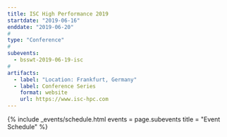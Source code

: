 ```yaml
---
title: ISC High Performance 2019
startdate: "2019-06-16"
enddate: "2019-06-20"
#
type: "Conference" 
#
subevents:
  - bsswt-2019-06-19-isc
#
artifacts:
  - label: "Location: Frankfurt, Germany"
  - label: Conference Series
    format: website
    url: https://www.isc-hpc.com
---
```


{% include _events/schedule.html
   events = page.subevents
   title = "Event Schedule"
%}
